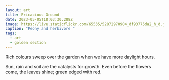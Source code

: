 ```yaml
---
layout: art
title: Ericacious Ground
date: 2023-05-05T18:03:30.288Z
image: https://live.staticflickr.com/65535/52872970904_df93775da2_h_d.jpg
caption: "Peony and herbivore "
tags:
  - art
  - golden section
---
```

Rich colours sweep over the garden when we have more daylight hours.

Sun, rain and soil are the catalysts for growth. Even before the flowers come, the leaves shine; green edged with red.